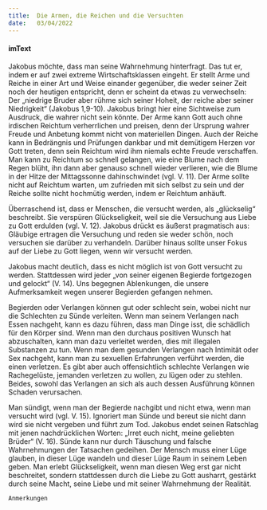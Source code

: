 ```yaml
---
title:  Die Armen, die Reichen und die Versuchten
date:   03/04/2022
---
```


#### imText

Jakobus möchte, dass man seine Wahrnehmung hinterfragt. Das tut er, indem er auf zwei extreme Wirtschaftsklassen eingeht. Er stellt Arme und Reiche in einer Art und Weise einander gegenüber, die weder seiner Zeit noch der heutigen entspricht, denn er scheint da etwas zu verwechseln: Der „niedrige Bruder aber rühme sich seiner Hoheit, der reiche aber seiner Niedrigkeit“ (Jakobus 1,9-10). Jakobus bringt hier eine Sichtweise zum Ausdruck, die wahrer nicht sein könnte. Der Arme kann Gott auch ohne irdischen Reichtum verherrlichen und preisen, denn der Ursprung wahrer Freude und Anbetung kommt nicht von materiellen Dingen. Auch der Reiche kann in Bedrängnis und Prüfungen dankbar und mit demütigem Herzen vor Gott treten, denn sein Reichtum wird ihm niemals echte Freude verschaffen. Man kann zu Reichtum so schnell gelangen, wie eine Blume nach dem Regen blüht, ihn dann aber genauso schnell wieder verlieren, wie die Blume in der Hitze der Mittagssonne dahinschwindet (vgl. V. 11). Der Arme sollte nicht auf Reichtum warten, um zufrieden mit sich selbst zu sein und der Reiche sollte nicht hochmütig werden, indem er Reichtum anhäuft.

Überraschend ist, dass er Menschen, die versucht werden, als „glückselig“ beschreibt. Sie verspüren Glückseligkeit, weil sie die Versuchung aus Liebe zu Gott erdulden (vgl. V. 12). Jakobus drückt es äußerst pragmatisch aus: Gläubige ertragen die Versuchung und reden sie weder schön, noch versuchen sie darüber zu verhandeln. Darüber hinaus sollte unser Fokus auf der Liebe zu Gott liegen, wenn wir versucht werden.

Jakobus macht deutlich, dass es nicht möglich ist von Gott versucht zu werden. Stattdessen wird jeder „von seiner eigenen Begierde fortgezogen und gelockt“ (V. 14). Uns begegnen Ablenkungen, die unsere Aufmerksamkeit wegen unserer Begierden gefangen nehmen.

Begierden oder Verlangen können gut oder schlecht sein, wobei nicht nur die Schlechten zu Sünde verleiten. Wenn man seinem Verlangen nach Essen nachgeht, kann es dazu führen, dass man Dinge isst, die schädlich für den Körper sind. Wenn man den durchaus positiven Wunsch hat abzuschalten, kann man dazu verleitet werden, dies mit illegalen Substanzen zu tun. Wenn man dem gesunden Verlangen nach Intimität oder Sex nachgeht, kann man zu sexuellen Erfahrungen verführt werden, die einen verletzen. Es gibt aber auch offensichtlich schlechte Verlangen wie Rachegelüste, jemanden verletzen zu wollen, zu lügen oder zu stehlen. Beides, sowohl das Verlangen an sich als auch dessen Ausführung können Schaden verursachen.

Man sündigt, wenn man der Begierde nachgibt und nicht etwa, wenn man versucht wird (vgl. V. 15). Ignoriert man Sünde und bereut sie nicht dann wird sie nicht vergeben und führt zum Tod. Jakobus endet seinen Ratschlag mit jenen nachdrücklichen Worten: „Irret euch nicht, meine geliebten Brüder“ (V. 16). Sünde kann nur durch Täuschung und falsche Wahrnehmungen der Tatsachen gedeihen. Der Mensch muss einer Lüge glauben, in dieser Lüge wandeln und dieser Lüge Raum in seinem Leben geben. Man erlebt Glückseligkeit, wenn man diesen Weg erst gar nicht beschreitet, sondern stattdessen durch die Liebe zu Gott ausharrt, gestärkt durch seine Macht, seine Liebe und mit seiner Wahrnehmung der Realität.


`Anmerkungen`
